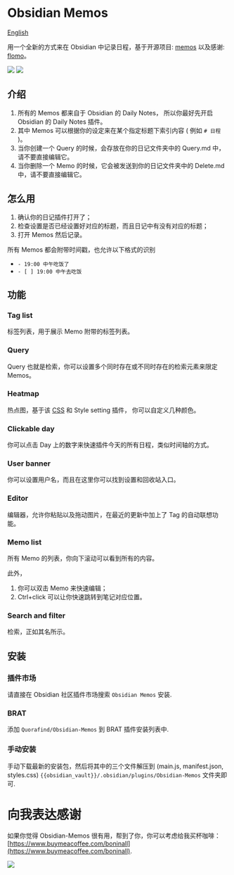 # Obsidian Memos

[English](../README.md)

用一个全新的方式来在 Obsidian 中记录日程，基于开源项目: [memos](https://github.com/justmemos/memos) 以及感谢: [flomo](https://flomoapp.com/)。

![](https://raw.githubusercontent.com/Quorafind/Obsidian-Memos/main/document/Memos-Desktop.png)
![](https://raw.githubusercontent.com/Quorafind/Obsidian-Memos/main/document/Memos-Mobile.png)

## 介绍

1. 所有的 Memos 都来自于 Obsidian 的 Daily Notes， 所以你最好先开启 Obsidian 的 Daily Notes 插件。
2. 其中 Memos 可以根据你的设定来在某个指定标题下索引内容 ( 例如 `# 日程` )。
3. 当你创建一个 Query 的时候，会存放在你的日记文件夹中的 Query.md 中，请不要直接编辑它。
4. 当你删除一个 Memo 的时候，它会被发送到你的日记文件夹中的 Delete.md 中，请不要直接编辑它。

## 怎么用

1. 确认你的日记插件打开了；
2. 检查设置是否已经设置好对应的标题，而且日记中有没有对应的标题；
3. 打开 Memos 然后记录。

所有 Memos 都会附带时间戳，也允许以下格式的识别

- `- 19:00 中午吃饭了`
- `- [ ] 19:00 中午去吃饭`

## 功能

### Tag list

标签列表，用于展示 Memo 附带的标签列表。

### Query

Query 也就是检索，你可以设置多个同时存在或不同时存在的检索元素来限定 Memos。

### Heatmap

热点图，基于该 [CSS](./Heatmap-css-snippet.css) 和 Style setting 插件， 你可以自定义几种颜色。

### Clickable day

你可以点击 Day 上的数字来快速插件今天的所有日程，类似时间轴的方式。

### User banner

你可以设置用户名，而且在这里你可以找到设置和回收站入口。

### Editor

编辑器，允许你粘贴以及拖动图片，在最近的更新中加上了 Tag 的自动联想功能。

### Memo list

所有 Memo 的列表，你向下滚动可以看到所有的内容。

此外，

1. 你可以双击 Memo 来快速编辑；
2. Ctrl+click 可以让你快速跳转到笔记对应位置。

### Search and filter

检索，正如其名所示。

## 安装

### 插件市场

请直接在 Obsidian 社区插件市场搜索 `Obsidian Memos` 安装.

### BRAT

添加 `Quorafind/Obsidian-Memos` 到 BRAT 插件安装列表中.

### 手动安装

手动下载最新的安装包，然后将其中的三个文件解压到 (main.js, manifest.json, styles.css) `{{obsidian_vault}}/.obsidian/plugins/Obsidian-Memos` 文件夹即可.

# 向我表达感谢

如果你觉得 Obsidian-Memos 很有用，帮到了你，你可以考虑给我买杯咖啡： [https://www.buymeacoffee.com/boninall](https://www.buymeacoffee.com/boninall).

<a href="https://www.buymeacoffee.com/boninall"><img src="https://img.buymeacoffee.com/button-api/?text=Buy me a coffee&emoji=&slug=boninall&button_colour=6495ED&font_colour=ffffff&font_family=Lato&outline_colour=000000&coffee_colour=FFDD00"></a>
